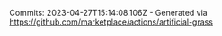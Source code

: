 Commits: 2023-04-27T15:14:08.106Z - Generated via https://github.com/marketplace/actions/artificial-grass
<br>
